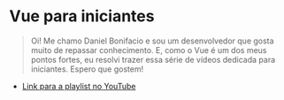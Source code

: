 # Vue para iniciantes

> Oi! Me chamo Daniel Bonifacio e sou um desenvolvedor que gosta muito de repassar conhecimento. E, como o Vue é um dos meus pontos fortes, eu resolvi trazer essa série de vídeos dedicada para iniciantes. Espero que gostem!

- [Link para a playlist no YouTube](https://www.youtube.com/watch?v=rKfyHEVaC_8&list=PLRw5RoCqPzjrkIS48kUu8c-MhoJP1t-uF)